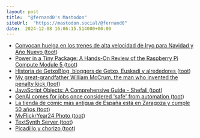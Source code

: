 ```yaml
---
layout: post
title:  "@fernand0's Mastodon"
siteUrl:  "https://mastodon.social/@fernand0"
date:  2024-12-08 16:06:15.514000+00:00
---
```

*  [Convocan huelga en los trenes de alta velocidad de Iryo para Navidad y Año Nuevo ](https://www.elperiodicodearagon.com/economia/2024/11/27/convocan-huelga-trenes-alta-velocidad-iryo-navidad-112091798.htm) ([toot](https://mastodon.social/@fernand0/113618057658663283))
*  [Power in a Tiny Package: A Hands-On Review of the Raspberry Pi Compute Module 5 ](https://www.hackster.io/news/power-in-a-tiny-package-a-hands-on-review-of-the-raspberry-pi-compute-module-5-aeef3feb741) ([toot](https://mastodon.social/@fernand0/113617807004808360))
*  [Historia de GetxoBlog, bloggers de Getxo, Euskadi y alrededores ](https://blog.agirregabiria.net/2024/11/historia-de-getxoblog-bloggers-de-getxo.htm) ([toot](https://mastodon.social/@fernand0/113617219749467119))
*  [My great-grandfather William McCrum, the man who invented the penalty kick ](https://www.theguardian.com/football/2024/sep/29/my-great-grandfather-william-mccrum-the-man-who-invented-the-penalty-kic) ([toot](https://mastodon.social/@fernand0/113616987552584173))
*  [JavaScript Objects: A Comprehensive Guide - Shefali ](https://shefali.dev/javascript-objects) ([toot](https://mastodon.social/@fernand0/113616633095700482))
*  [GenAI comes for jobs once considered 'safe' from automation ](https://www.theregister.com/2024/12/03/ai_oecd_report) ([toot](https://mastodon.social/@fernand0/113616582874349273))
*  [La tienda de cómic más antigua de España está en Zaragoza y cumple 50 años ](https://www.elperiodicodearagon.com/cultura/2024/12/02/tienda-comic-antigua-espana-zaragoza-112260798.htm) ([toot](https://mastodon.social/@fernand0/113615456117678304))
*  [MyFlickrYear24 Photo ](https://www.flickr.com/photos/fernand0/54184907620) ([toot](https://mastodon.social/@fernand0/113614793363893669))
*  [TextSynth Server ](https://simonwillison.net/2024/Nov/21/textsynth-server) ([toot](https://mastodon.social/@fernand0/113614756014371523))
*  [Picadillo y chorizo ](https://avecesunafoto.wordpress.com/2024/12/07/picadillo-y-chorizo) ([toot](https://mastodon.social/@fernand0/113613037021431698))
